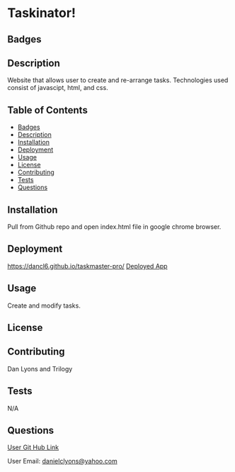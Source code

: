 # Taskinator!  

## Badges



## Description

Website that allows user to create and re-arrange tasks. Technologies used consist of javascipt, html, and css.

## Table of Contents
* [Badges](#badges)
* [Description](#description)
* [Installation](#installation)
* [Deployment](#deployed)
* [Usage](#usage)
* [License](#license)
* [Contributing](#contributing)
* [Tests](#tests)
* [Questions](#questions)

## Installation

Pull from Github repo and open index.html file in google chrome browser.

## Deployment

https://dancl6.github.io/taskmaster-pro/
[Deployed App](https://google.com/)

## Usage 

Create and modify tasks.

## License



## Contributing

Dan Lyons and Trilogy

## Tests

N/A

## Questions

[User Git Hub Link](https://github.com/dancl6/taskmaster-pro/ )

User Email: danielclyons@yahoo.com
